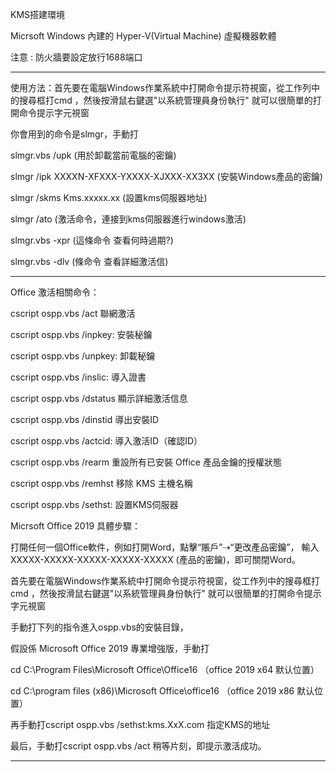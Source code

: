 KMS搭建環境

Micrsoft Windows 內建的 Hyper-V(Virtual Machine) 虛擬機器軟體

   
注意 : 防火牆要設定放行1688端口

-------------------------------------------------------------------------------------------------------------------------------------------------
使用方法：首先要在電腦Windows作業系統中打開命令提示符視窗，從工作列中的搜尋框打cmd ，然後按滑鼠右鍵選"以系統管理員身份執行" 就可以很簡單的打開命令提示字元視窗


你會用到的命令是slmgr，手動打

slmgr.vbs /upk (用於卸載當前電腦的密鑰)

slmgr /ipk XXXXN-XFXXX-YXXXX-XJXXX-XX3XX (安裝Windows產品的密鑰)

slmgr /skms Kms.xxxxx.xx (設置kms伺服器地址)

slmgr /ato (激活命令，連接到kms伺服器進行windows激活)

slmgr.vbs -xpr  (這條命令 查看何時過期?)

slmgr.vbs -dlv  (條命令 查看詳細激活信)

--------------------------------------------------------------------------------------------------------------------------------------------------
Office 激活相關命令：

cscript ospp.vbs /act 聯網激活

cscript ospp.vbs /inpkey: 安裝秘鑰

cscript ospp.vbs /unpkey: 卸載秘鑰

cscript ospp.vbs /inslic: 導入證書

cscript ospp.vbs /dstatus 顯示詳細激活信息

cscript ospp.vbs /dinstid 導出安裝ID

cscript ospp.vbs /actcid: 導入激活ID（確認ID）

cscript ospp.vbs /rearm   重設所有已安裝 Office 產品金鑰的授權狀態

cscript ospp.vbs /remhst  移除 KMS 主機名稱

cscript ospp.vbs /sethst: 設置KMS伺服器

Micrsoft Office 2019 具體步驟：

打開任何一個Office軟件，例如打開Word，點擊“賬戶”⇢“更改產品密鑰”， 輸入XXXXX-XXXXX-XXXXX-XXXXX-XXXXX (產品的密鑰)，即可關閉Word。

首先要在電腦Windows作業系統中打開命令提示符視窗，從工作列中的搜尋框打cmd ，然後按滑鼠右鍵選"以系統管理員身份執行" 就可以很簡單的打開命令提示字元視窗

手動打下列的指令進入ospp.vbs的安裝目錄，

假設係 Microsoft Office 2019 專業增強版，手動打

cd C:\Program Files\Microsoft Office\Office16       （office 2019 x64 默认位置）

cd C:\program files (x86)\Microsoft Office\office16 （office 2019 x86 默认位置）

再手動打cscript ospp.vbs /sethst:kms.XxX.com            指定KMS的地址

最后，手動打cscript ospp.vbs /act 稍等片刻，即提示激活成功。

-------------------------------------------------------------------------------------------------------------------------------------------------
